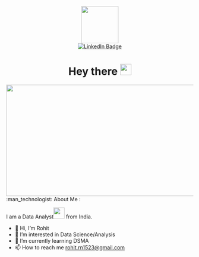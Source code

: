 
<div id="header" align="center">
  <img src="https://media.giphy.com/media/v1.Y2lkPTc5MGI3NjExZnhuNWhoNmhqNXRlY2w5OW1wOHI5eDkzM21maDR0dmpsMmR4dmE2eCZlcD12MV9pbnRlcm5hbF9naWZfYnlfaWQmY3Q9cw/M9gbBd9nbDrOTu1Mqx/giphy.gif" width="100"/>
</div>
<div id="badges" align="center">
  <a href="linkedin.com/in/rohitnargundkar/">
    <img src="https://img.shields.io/badge/LinkedIn-blue?style=for-the-badge&logo=linkedin&logoColor=white" alt="LinkedIn Badge"/>
  </a>
<h1>
  Hey there
  <img src="https://media.giphy.com/media/hvRJCLFzcasrR4ia7z/giphy.gif" width="30px"/>
</h1>
</div>
<div align="center">
  <img src="https://media.giphy.com/media/dWesBcTLavkZuG35MI/giphy.gif" width="600" height="300"/>
</div>
:man_technologist: About Me :

I am a Data Analyst<img src="https://media.giphy.com/media/WUlplcMpOCEmTGBtBW/giphy.gif" width="30"> from India.
- 👋 Hi, I’m Rohit
- 👀 I’m interested in Data Science/Analysis
- 🌱 I’m currently learning DSMA
- 📫 How to reach me rohit.rn1523@gmail.com


<!---
Rohit2396/Rohit2396 is a ✨ special ✨ repository because its `README.md` (this file) appears on your GitHub profile.
You can click the Preview link to take a look at your changes.
--->
